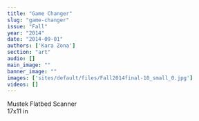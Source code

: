 ```yaml
---
title: "Game Changer"
slug: "game-changer"
issue: "Fall"
year: "2014"
date: "2014-09-01"
authors: ['Kara Zona']
section: "art"
audio: []
main_image: ""
banner_image: ""
images: ['sites/default/files/Fall2014final-10_small_0.jpg']
videos: []
---
```

Mustek Flatbed Scanner  
17x11 in

